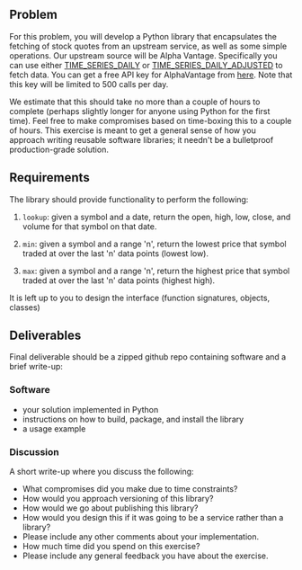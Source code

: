 ## Problem

For this problem, you will develop a Python library that encapsulates the fetching of stock quotes from an upstream service, as well as some simple operations. Our upstream source will be Alpha Vantage. Specifically you can use either [TIME_SERIES_DAILY](https://www.alphavantage.co/documentation/#daily) or [TIME_SERIES_DAILY_ADJUSTED](https://www.alphavantage.co/documentation/#dailyadj) to fetch data. You can get a free API key for AlphaVantage from [here](https://www.alphavantage.co/support/#api-key). Note that this key will be limited to 500 calls per day.

We estimate that this should take no more than a couple of hours to complete (perhaps slightly longer for anyone using Python for the first time). Feel free to make compromises based on time-boxing this to a couple of hours. This exercise is meant to get a general sense of how you approach writing reusable software libraries; it needn't be a bulletproof production-grade solution.

## Requirements

The library should provide functionality to perform the following:

1. `lookup`: given a symbol and a date, return the open, high, low, close, and volume for that symbol on that date.

2. `min`: given a symbol and a range 'n', return the lowest price that symbol traded at over the last 'n' data points (lowest low).

3. `max`: given a symbol and a range 'n', return the highest price that symbol traded at over the last 'n' data points (highest high).

It is left up to you to design the interface (function signatures, objects, classes)

## Deliverables

Final deliverable should be a zipped github repo containing software and a brief write-up:

### Software

- your solution implemented in Python
- instructions on how to build, package, and install the library
- a usage example

### Discussion

A short write-up where you discuss the following:

- What compromises did you make due to time constraints?
- How would you approach versioning of this library?
- How would we go about publishing this library?
- How would you design this if it was going to be a service rather than a library?
- Please include any other comments about your implementation.
- How much time did you spend on this exercise?
- Please include any general feedback you have about the exercise.
